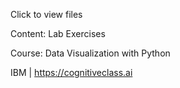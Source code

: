 Click to view files

Content: Lab Exercises

Course: Data Visualization with Python

IBM | https://cognitiveclass.ai
